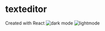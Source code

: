 # texteditor
Created with React
![dark mode](https://user-images.githubusercontent.com/79162510/174435931-b175b81f-43e9-49f9-9d0e-6a26a7a2c77c.png)
![lightmode](https://user-images.githubusercontent.com/79162510/174435935-263f6754-60c3-4658-aed7-a24363c6efb4.png)
